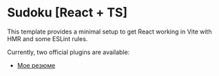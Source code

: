# Sudoku [React + TS]

This template provides a minimal setup to get React working in Vite with HMR and some ESLint rules.

Currently, two official plugins are available:

- [Мое резюме](https://hh.ru/resume/330e7adcff0c380a520039ed1f447869784436)
